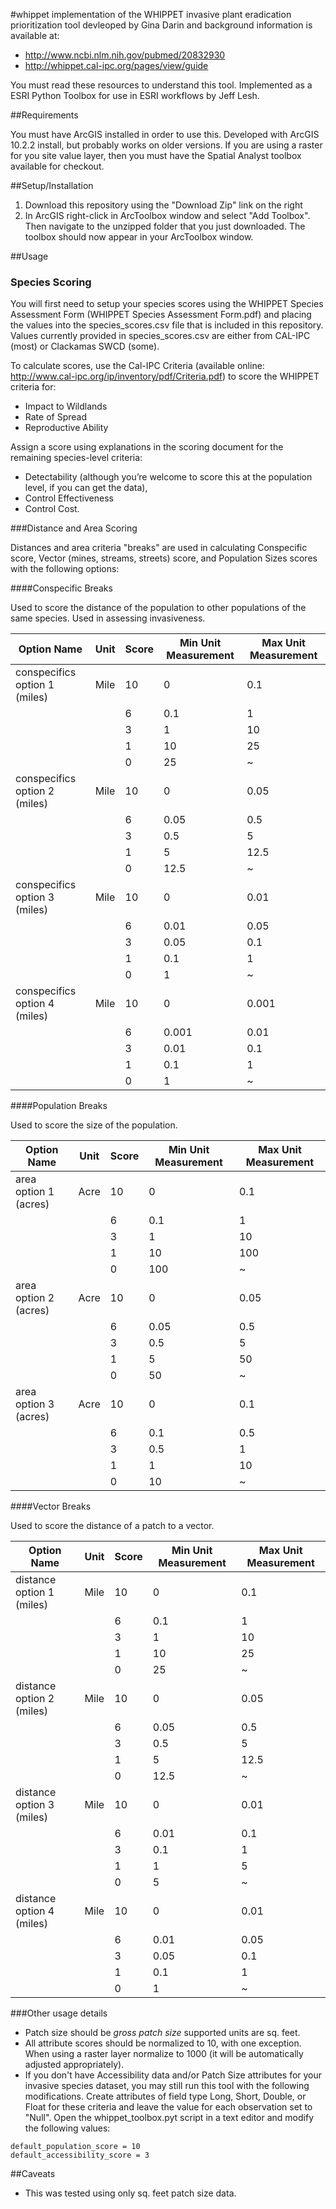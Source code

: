 #whippet
implementation of the WHIPPET invasive plant eradication prioritization tool devleoped by Gina Darin and background information is available at:

- http://www.ncbi.nlm.nih.gov/pubmed/20832930
- http://whippet.cal-ipc.org/pages/view/guide

You must read these resources to understand this tool. Implemented as a ESRI Python Toolbox for use in ESRI workflows by Jeff Lesh.

##Requirements

You must have ArcGIS installed in order to use this. Developed with ArcGIS 10.2.2 install, but probably works on older versions. If you are using a raster for you site value layer, then you must have the Spatial Analyst toolbox available for checkout.

##Setup/Installation

1. Download this repository using the "Download Zip" link on the right
2. In ArcGIS right-click in ArcToolbox window and select "Add Toolbox". Then navigate to the unzipped folder that you just downloaded.  The toolbox should now appear in your ArcToolbox window.

##Usage

### Species Scoring

You will first need to setup your species scores using the WHIPPET Species Assessment Form (WHIPPET Species Assessment Form.pdf) and placing the values into the species_scores.csv file that is included in this repository. Values currently provided in species_scores.csv are either from CAL-IPC (most) or Clackamas SWCD (some). 

To calculate scores, use the Cal-IPC Criteria (available online: http://www.cal-ipc.org/ip/inventory/pdf/Criteria.pdf) to score the WHIPPET criteria for:
-	Impact to Wildlands
  - Rate of Spread
  - Reproductive Ability

Assign a score using explanations in the scoring document for the remaining species-level criteria:
- Detectability (although you’re welcome to score this at the population level, if you can get the data), 
- Control Effectiveness
- Control Cost.

###Distance and Area Scoring

Distances and area criteria "breaks" are used in calculating Conspecific score, Vector (mines, streams, streets) score, and Population Sizes scores with the following options: 

####Conspecific Breaks

Used to score the distance of the population to other populations of the same species.  Used in assessing invasiveness.

| Option Name | Unit | Score | Min Unit Measurement | Max Unit Measurement |
| -------------------------- | ------- | ------- | ------- | --- |
| conspecifics option 1 (miles) | Mile | 10 | 0 | 0.1 |
|   |  | 6 | 0.1 | 1 |
|   |  | 3 | 1 | 10 |
|   |  | 1 | 10 | 25 |
|   |  | 0 | 25 | ~ |
| conspecifics option 2 (miles) | Mile | 10 | 0 | 0.05 |
|   |  | 6 | 0.05 | 0.5 |
|   |  | 3 | 0.5 | 5 |
|   |  | 1 | 5 | 12.5 |
|   |  | 0 | 12.5 | ~ |
| conspecifics option 3 (miles) | Mile | 10 | 0 | 0.01 |
|   |  | 6 | 0.01 | 0.05 |
|   |  | 3 | 0.05 | 0.1 |
|   |  | 1 | 0.1 | 1 |
|   |  | 0 | 1 | ~ |
| conspecifics option 4 (miles) | Mile | 10 | 0 | 0.001 |
|   |  | 6 | 0.001 | 0.01 |
|   |  | 3 | 0.01 | 0.1 |
|   |  | 1 | 0.1 | 1 |
|   |  | 0 | 1 | ~ |

####Population Breaks

Used to score the size of the population.

| Option Name | Unit | Score | Min Unit Measurement | Max Unit Measurement |
| -------------------------- | ------- | ------- | ------- | --- |
| area option 1 (acres) | Acre | 10 | 0 | 0.1 |
|   |  | 6 | 0.1 | 1 |
|   |  | 3 | 1 | 10 |
|   |  | 1 | 10 | 100 |
|   |  | 0 | 100 | ~ |
| area option 2 (acres) | Acre | 10 | 0 | 0.05 |
|   |  | 6 | 0.05 | 0.5 |
|   |  | 3 | 0.5 | 5 |
|   |  | 1 | 5 | 50 |
|   |  | 0 | 50 | ~ |
| area option 3 (acres) | Acre | 10 | 0 | 0.1 |
|   |  | 6 | 0.1 | 0.5 |
|   |  | 3 | 0.5 | 1 |
|   |  | 1 | 1 | 10 |
|   |  | 0 | 10 | ~ |


####Vector Breaks

Used to score the distance of a patch to a vector.

| Option Name | Unit | Score | Min Unit Measurement | Max Unit Measurement |
| -------------------------- | ------- | ------- | ------- | --- |
| distance option 1 (miles) | Mile | 10 | 0 | 0.1 |
|   |  | 6 | 0.1 | 1 |
|   |  | 3 | 1 | 10 |
|   |  | 1 | 10 | 25 |
|   |  | 0 | 25 | ~ |
| distance option 2 (miles) | Mile | 10 | 0 | 0.05 |
|   |  | 6 | 0.05 | 0.5 |
|   |  | 3 | 0.5 | 5 |
|   |  | 1 | 5 | 12.5 |
|   |  | 0 | 12.5 | ~ |
| distance option 3 (miles) | Mile | 10 | 0 | 0.01 |
|   |  | 6 | 0.01 | 0.1 |
|   |  | 3 | 0.1 | 1 |
|   |  | 1 | 1 | 5 |
|   |  | 0 | 5 | ~ |
| distance option 4 (miles) | Mile | 10 | 0 | 0.01 |
|   |  | 6 | 0.01 | 0.05 |
|   |  | 3 | 0.05 | 0.1 |
|   |  | 1 | 0.1 | 1 |
|   |  | 0 | 1 | ~ |


###Other usage details

- Patch size should be *gross patch size* supported units are sq. feet.
- All attribute scores should be normalized to 10, with one exception.  When using a raster layer normalize to 1000 (it will be automatically adjusted appropriately).
- If you don't have Accessibility data and/or Patch Size attributes for your invasive species dataset, you may still run this tool with the following modifications.  Create attributes of field type Long, Short, Double, or Float for these criteria and leave the value for each observation set to "Null".  Open the whippet_toolbox.pyt script in a text editor and modify the following values: 
```
default_population_score = 10
default_accessibility_score = 3
```

##Caveats

- This was tested using only sq. feet patch size data.

